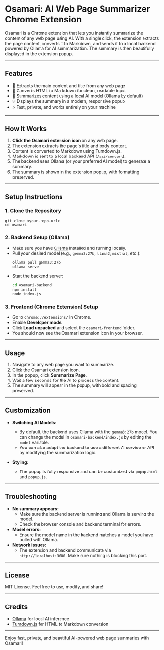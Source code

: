 # Osamari: AI Web Page Summarizer Chrome Extension

Osamari is a Chrome extension that lets you instantly summarize the content of any web page using AI. With a single click, the extension extracts the page content, converts it to Markdown, and sends it to a local backend powered by Ollama for AI summarization. The summary is then beautifully displayed in the extension popup.

---

## Features

- 📝 Extracts the main content and title from any web page
- 🔄 Converts HTML to Markdown for clean, readable input
- 🤖 Summarizes content using a local AI model (Ollama by default)
- 💡 Displays the summary in a modern, responsive popup
- ⚡ Fast, private, and works entirely on your machine

---

## How It Works

1. **Click the Osamari extension icon** on any web page.
2. The extension extracts the page's title and body content.
3. Content is converted to Markdown using Turndown.js.
4. Markdown is sent to a local backend API (`/api/convert`).
5. The backend uses Ollama (or your preferred AI model) to generate a summary.
6. The summary is shown in the extension popup, with formatting preserved.

---

## Setup Instructions

### 1. Clone the Repository

```
git clone <your-repo-url>
cd osamari
```

### 2. Backend Setup (Ollama)

- Make sure you have [Ollama](https://ollama.com/) installed and running locally.
- Pull your desired model (e.g., `gemma3:27b`, `llama2`, `mistral`, etc.):
  ```sh
  ollama pull gemma3:27b
  ollama serve
  ```
- Start the backend server:
  ```sh
  cd osamari-backend
  npm install
  node index.js
  ```

### 3. Frontend (Chrome Extension) Setup

- Go to `chrome://extensions/` in Chrome.
- Enable **Developer mode**.
- Click **Load unpacked** and select the `osamari-frontend` folder.
- You should now see the Osamari extension icon in your browser.

---

## Usage

1. Navigate to any web page you want to summarize.
2. Click the Osamari extension icon.
3. In the popup, click **Summarize Page**.
4. Wait a few seconds for the AI to process the content.
5. The summary will appear in the popup, with bold and spacing preserved.

---

## Customization

- **Switching AI Models:**
  - By default, the backend uses Ollama with the `gemma3:27b` model. You can change the model in `osamari-backend/index.js` by editing the `model` variable.
  - You can also adapt the backend to use a different AI service or API by modifying the summarization logic.

- **Styling:**
  - The popup is fully responsive and can be customized via `popup.html` and `popup.js`.

---

## Troubleshooting

- **No summary appears:**
  - Make sure the backend server is running and Ollama is serving the model.
  - Check the browser console and backend terminal for errors.
- **Model errors:**
  - Ensure the model name in the backend matches a model you have pulled with Ollama.
- **Network issues:**
  - The extension and backend communicate via `http://localhost:3000`. Make sure nothing is blocking this port.

---

## License

MIT License. Feel free to use, modify, and share!

---

## Credits

- [Ollama](https://ollama.com/) for local AI inference
- [Turndown.js](https://github.com/mixmark-io/turndown) for HTML to Markdown conversion

---

Enjoy fast, private, and beautiful AI-powered web page summaries with Osamari!
